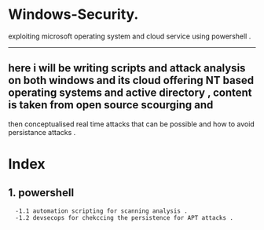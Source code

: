 # Windows-Security.
exploiting microsoft operating system and cloud service using powershell .


-----


## here i will be writing scripts and attack analysis on both windows and its cloud offering NT based operating systems and active directory , content is taken from open source scourging and 
 then conceptualised real time attacks that can be possible and how to avoid persistance attacks . 
 
 
# Index  
 
 
## 1. powershell
      -1.1 automation scripting for scanning analysis .
      -1.2 devsecops for chekccing the persistence for APT attacks .
      

